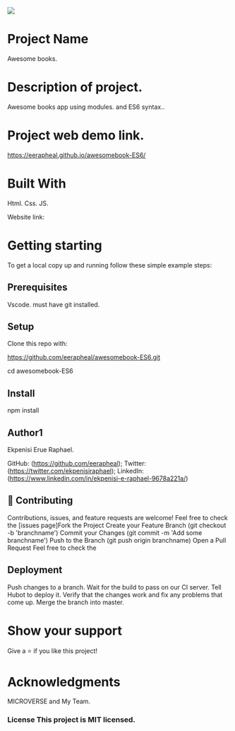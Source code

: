![](https://img.shields.io/badge/Microverse-blueviolet)

# Project Name
Awesome books.

# Description of project.
Awesome books app using modules. and ES6 syntax..

# Project web demo link.
https://eerapheal.github.io/awesomebook-ES6/

# Built With
Html. Css. JS.

Website link:
# Getting starting
To get a local copy up and running follow these simple example steps:

## Prerequisites
Vscode. must have git installed.

## Setup
Clone this repo with:

https://github.com/eerapheal/awesomebook-ES6.git

cd awesomebook-ES6

## Install
npm install

## Author1
Ekpenisi Erue Raphael.

GitHub: (https://github.com/eerapheal);
Twitter: (https://twitter.com/ekpenisiraphael);
LinkedIn: (https://www.linkedin.com/in/ekpenisi-e-raphael-9678a221a/)

## 🤝 Contributing
Contributions, issues, and feature requests are welcome! Feel free to check the [issues page]Fork the Project Create your Feature Branch (git checkout -b 'branchname') Commit your Changes (git commit -m 'Add some branchname') Push to the Branch (git push origin branchname) Open a Pull Request Feel free to check the

## Deployment
Push changes to a branch. Wait for the build to pass on our CI server. Tell Hubot to deploy it. Verify that the changes work and fix any problems that come up. Merge the branch into master.

# Show your support
Give a ⭐️ if you like this project!

# Acknowledgments
 MICROVERSE and My Team.

### License This project is MIT licensed.